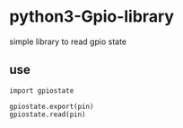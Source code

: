 # python3-Gpio-library
simple library to read gpio state
 ## use

    import gpiostate
    
    gpiostate.export(pin)
    gpiostate.read(pin)

 

